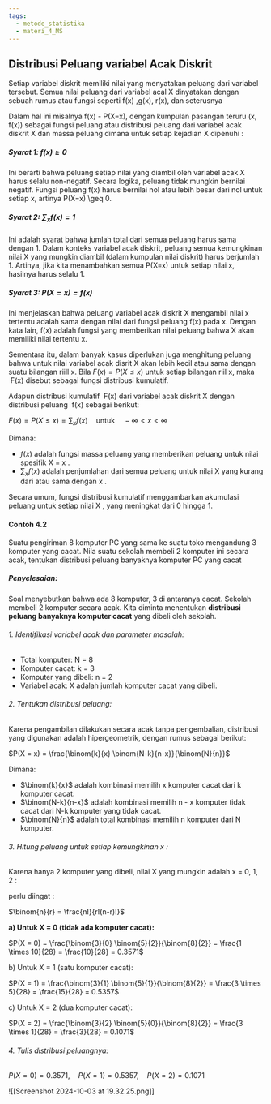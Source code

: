 ```yaml
---
tags:
  - metode_statistika
  - materi_4_MS
---
```

## Distribusi Peluang variabel Acak Diskrit

Setiap variabel diskrit memiliki nilai yang menyatakan peluang dari variabel tersebut. Semua nilai peluang dari variabel acal X dinyatakan dengan sebuah rumus atau fungsi seperti f(x) ,g(x), r(x), dan seterusnya

Dalam hal ini misalnya f(x) - P(X=x), dengan kumpulan pasangan teruru (x, f(x)) sebagai fungsi peluang atau distribusi peluang dari variabel acak diskrit X dan massa peluang dimana untuk setiap kejadian X dipenuhi :

##### Syarat 1:  $f(x) \geq 0$ 
Ini berarti bahwa peluang setiap nilai yang diambil oleh variabel acak X harus selalu non-negatif. Secara logika, peluang tidak mungkin bernilai negatif. Fungsi peluang f(x) harus bernilai nol atau lebih besar dari nol untuk setiap x, artinya P(X=x) \geq 0.

##### Syarat 2:  $\sum_{x} f(x) = 1$ 
Ini adalah syarat bahwa jumlah total dari semua peluang harus sama dengan 1. Dalam konteks variabel acak diskrit, peluang semua kemungkinan nilai X yang mungkin diambil (dalam kumpulan nilai diskrit) harus berjumlah 1. Artinya, jika kita menambahkan semua P(X=x) untuk setiap nilai x, hasilnya harus selalu 1.

##### Syarat 3:  $P(X = x) = f(x)$ 
Ini menjelaskan bahwa peluang variabel acak diskrit X mengambil nilai x tertentu adalah sama dengan nilai dari fungsi peluang f(x) pada x. Dengan kata lain, f(x) adalah fungsi yang memberikan nilai peluang bahwa X akan memiliki nilai tertentu x.

Sementara itu, dalam banyak kasus diperlukan juga menghitung peluang  bahwa  untuk  nilai  variabel  acak  disrit  X  akan  lebih  kecil  atau  sama  dengan suatu  bilangan  riill x.  Bila $F(x) = P(X≤x)$ untuk  setiap  bilangan  riil x,  maka  F(x) disebut  sebagai  fungsi  distribusi  kumulatif.  

Adapun  distribusi  kumulatif  F(x) dari variabel acak diskrit X dengan distribusi peluang  f(x)  sebagai berikut:


$F(x) = P(X \leq x) = \sum_{x} f(x) \quad \text{untuk} \quad -\infty < x < \infty$


Dimana:

- $f(x)$  adalah fungsi massa peluang yang memberikan peluang untuk nilai spesifik  X = x .
- $\sum_{x} f(x)$  adalah penjumlahan dari semua peluang untuk nilai  X  yang kurang dari atau sama dengan  x .

Secara umum, fungsi distribusi kumulatif menggambarkan akumulasi peluang untuk setiap nilai  X , yang meningkat dari 0 hingga 1.


#### Contoh 4.2

Suatu pengiriman 8 komputer PC yang sama ke suatu toko mengandung 3 komputer yang cacat. Nila suatu sekolah membeli 2 komputer ini secara acak, tentukan distribusi peluang banyaknya komputer PC yang cacat

##### Penyelesaian:

Soal menyebutkan bahwa ada 8 komputer, 3 di antaranya cacat. Sekolah membeli 2 komputer secara acak. Kita diminta menentukan **distribusi peluang banyaknya komputer cacat** yang dibeli oleh sekolah.
###### 1.	Identifikasi variabel acak dan parameter masalah:

- Total komputer:  N = 8 
- Komputer cacat:  k = 3 
- Komputer yang dibeli:  n = 2 
- Variabel acak:  X  adalah jumlah komputer cacat yang dibeli.

###### 2.	Tentukan distribusi peluang:

Karena pengambilan dilakukan secara acak tanpa pengembalian, distribusi yang digunakan adalah hipergeometrik, dengan rumus sebagai berikut:

$P(X = x) = \frac{\binom{k}{x} \binom{N-k}{n-x}}{\binom{N}{n}}$

Dimana:
- $\binom{k}{x}$  adalah kombinasi memilih  x  komputer cacat dari  k  komputer cacat.
- $\binom{N-k}{n-x}$  adalah kombinasi memilih  n - x  komputer tidak cacat dari  N-k  komputer yang tidak cacat.
- $\binom{N}{n}$  adalah total kombinasi memilih  n  komputer dari  N  komputer.

###### 3.	Hitung peluang untuk setiap kemungkinan  x :

Karena hanya 2 komputer yang dibeli, nilai  X  yang mungkin adalah  x = 0, 1, 2 :

perlu diingat : 

$\binom{n}{r} = \frac{n!}{r!(n-r)!}$

**a) Untuk  X = 0  (tidak ada komputer cacat):**

$P(X = 0) = \frac{\binom{3}{0} \binom{5}{2}}{\binom{8}{2}} = \frac{1 \times 10}{28} = \frac{10}{28} = 0.3571$

b) Untuk  X = 1  (satu komputer cacat):

$P(X = 1) = \frac{\binom{3}{1} \binom{5}{1}}{\binom{8}{2}} = \frac{3 \times 5}{28} = \frac{15}{28} = 0.5357$

c) Untuk  X = 2  (dua komputer cacat):

$P(X = 2) = \frac{\binom{3}{2} \binom{5}{0}}{\binom{8}{2}} = \frac{3 \times 1}{28} = \frac{3}{28} = 0.1071$

###### 4.	Tulis distribusi peluangnya:

$P(X = 0) = 0.3571, \quad P(X = 1) = 0.5357, \quad P(X = 2) = 0.1071$

![[Screenshot 2024-10-03 at 19.32.25.png]]


